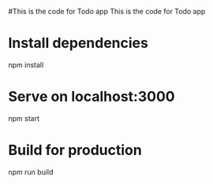 #This is the code for Todo app
This is the code for Todo app

# Install dependencies

npm install

# Serve on localhost:3000

npm start

# Build for production

npm run build
